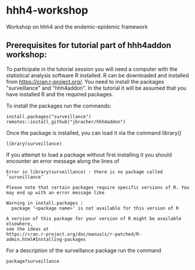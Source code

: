 # hhh4-workshop
Workshop on hhh4 and the endemic-epidemic framework

## Prerequisites for tutorial part of hhh4addon workshop:

To participate in the tutorial session you will need a computer with the statistical analysis software R installed. R can be downloaded and installed from https://cran.r-project.org/. You need to install the packages "surveillance" and "hhh4addon". In the tutorial it will be assumed that you have installed R and the required packages.

To install the packages run the commands:

```
install.packages("surveillance")
remotes::install_github("jbracher/hhh4addon")
```

Once the package is installed, you can load it via the command library()

```
library(surveillance)
```

If you attempt to load a package without first installing it you should encounter an error message along the lines of

```
Error in library(surveillance) : there is no package called ‘surveillance’

Please note that certain packages require specific versions of R. You may end up with an error message like

Warning in install.packages :
  package ‘<package name>’ is not available for this version of R

A version of this package for your version of R might be available elsewhere,
see the ideas at
https://cran.r-project.org/doc/manuals/r-patched/R-admin.html#Installing-packages
```

For a description of the surveillance package run the command

```
package?surveillance
```
